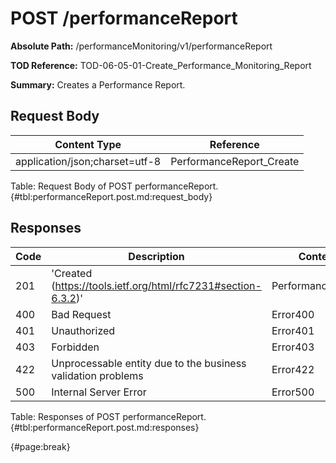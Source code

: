<!--
    ATTENTION: This file was generated via gradle!
               Do NOT manually edit this file! Any such changes will be overwritten!
-->

# POST /performanceReport

**Absolute Path:** /performanceMonitoring/v1/performanceReport

**TOD Reference:** TOD-06-05-01-Create_Performance_Monitoring_Report

**Summary:** Creates a Performance Report.

## Request Body

| Content Type | Reference |
|--------------|-----------|
| application/json;charset=utf-8 | PerformanceReport_Create |

Table: Request Body of POST performanceReport. {#tbl:performanceReport.post.md:request_body}

## Responses

| Code | Description | Content |
|------|-------------|---------|
| 201 | 'Created (https://tools.ietf.org/html/rfc7231#section-6.3.2)' | PerformanceReport |
| 400 | Bad Request | Error400 |
| 401 | Unauthorized | Error401 |
| 403 | Forbidden | Error403 |
| 422 | Unprocessable entity due to the business validation problems | Error422 |
| 500 | Internal Server Error | Error500 |

Table: Responses of POST performanceReport. {#tbl:performanceReport.post.md:responses}

{#page:break}

